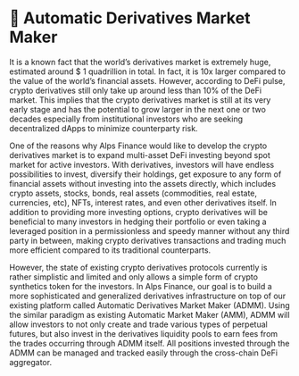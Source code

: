 # 🔁 Automatic Derivatives Market Maker

It is a known fact that the world’s derivatives market is extremely huge, estimated around $ 1 quadrillion in total. In fact, it is 10x larger compared to the value of the world’s financial assets. However, according to DeFi pulse, crypto derivatives still only take up around less than 10% of the DeFi market. This implies that the crypto derivatives market is still at its very early stage and has the potential to grow larger in the next one or two decades especially from institutional investors who are seeking decentralized dApps to minimize counterparty risk.

One of the reasons why Alps Finance would like to develop the crypto derivatives market is to expand multi-asset DeFi investing beyond spot market for active investors. With derivatives, investors will have endless possibilities to invest, diversify their holdings, get exposure to any form of financial assets without investing into the assets directly, which includes crypto assets, stocks, bonds, real assets (commodities, real estate, currencies, etc), NFTs, interest rates, and even other derivatives itself. In addition to providing more investing options, crypto derivatives will be beneficial to many investors in hedging their portfolio or even taking a leveraged position in a permissionless and speedy manner without any third party in between, making crypto derivatives transactions and trading much more efficient compared to its traditional counterparts.

However, the state of existing crypto derivatives protocols currently is rather simplistic and limited and only allows a simple form of crypto synthetics token for the investors.  In Alps Finance, our goal is to build a more sophisticated and generalized derivatives infrastructure on top of our existing platform called Automatic Derivatives Market Maker (ADMM). Using the similar paradigm as existing Automatic Market Maker (AMM), ADMM will allow investors to not only create and trade various types of perpetual futures, but also invest in the derivatives liquidity pools to earn fees from the trades occurring through ADMM itself. All positions invested through the ADMM can be managed and tracked easily through the cross-chain DeFi aggregator.
